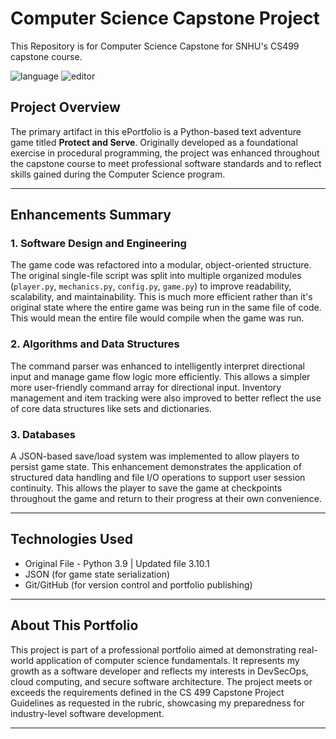 # Computer Science Capstone Project
This Repository is for Computer Science Capstone for SNHU's CS499 capstone course.

![language](https://img.shields.io/badge/language-Python-cyan)
![editor](https://img.shields.io/badge/editor-VSCode-lightpink)

## Project Overview

The primary artifact in this ePortfolio is a Python-based text adventure game titled **Protect and Serve**. Originally developed as a foundational exercise in procedural programming, the project was enhanced throughout the capstone course to meet professional software standards and to reflect skills gained during the Computer Science program.

---

## Enhancements Summary

### 1. Software Design and Engineering
The game code was refactored into a modular, object-oriented structure. The original single-file script was split into multiple organized modules (`player.py`, `mechanics.py`, `config.py`, `game.py`) to improve readability, scalability, and maintainability.
This is much more efficient rather than it's original state where the entire game was being run in the same file of code. This would mean the entire file would compile when the game was run.

### 2. Algorithms and Data Structures
The command parser was enhanced to intelligently interpret directional input and manage game flow logic more efficiently. This allows a simpler more user-friendly command array for directional input. Inventory management and item tracking were also improved to better reflect the use of core data structures like sets and dictionaries.

### 3. Databases
A JSON-based save/load system was implemented to allow players to persist game state. This enhancement demonstrates the application of structured data handling and file I/O operations to support user session continuity. This allows the player to save the game at checkpoints throughout the game and return to their progress at their own convenience.

---

## Technologies Used

- Original File - Python 3.9 | Updated file 3.10.1
- JSON (for game state serialization)
- Git/GitHub (for version control and portfolio publishing)

---

## About This Portfolio

This project is part of a professional portfolio aimed at demonstrating real-world application of computer science fundamentals. It represents my growth as a software developer and reflects my interests in DevSecOps, cloud computing, and secure software architecture. The project meets or exceeds the requirements defined in the CS 499 Capstone Project Guidelines as requested in the rubric, showcasing my preparedness for industry-level software development.

---

